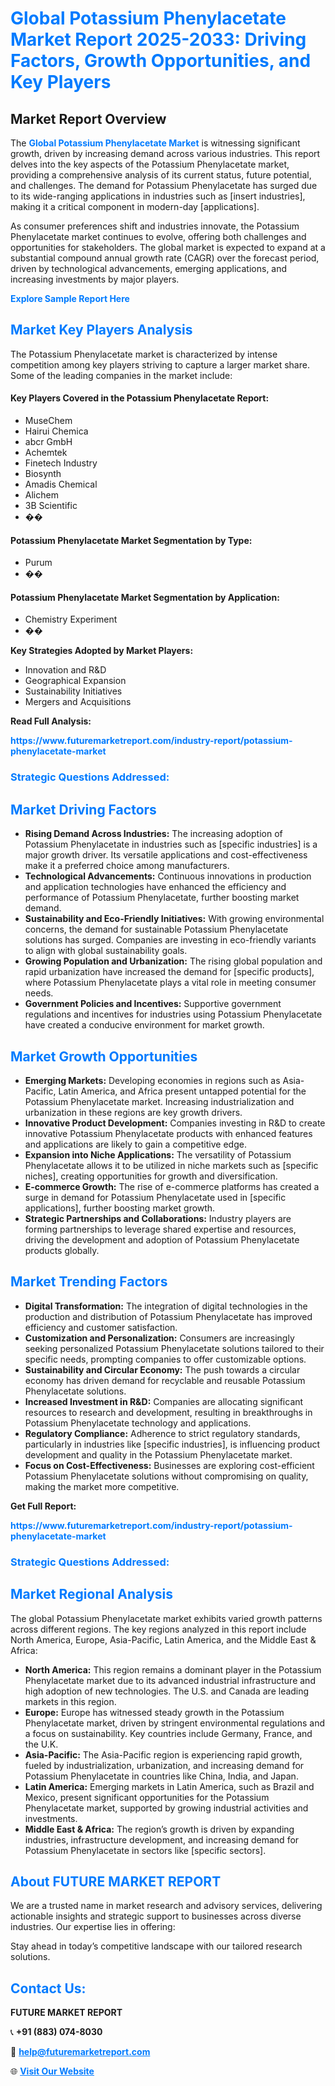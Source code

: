 <h1 style="color: #007BFF;">Global Potassium Phenylacetate Market Report 2025-2033: Driving Factors, Growth Opportunities, and Key Players</h1>

<section id="overview">
<h2>Market Report Overview</h2>
<p>The <a href="https://www.futuremarketreport.com/industry-report/potassium-phenylacetate-market" style="color: #007BFF; text-decoration: none;"><strong>Global Potassium Phenylacetate Market</strong></a> is witnessing significant growth, driven by increasing demand across various industries. This report delves into the key aspects of the Potassium Phenylacetate market, providing a comprehensive analysis of its current status, future potential, and challenges. The demand for Potassium Phenylacetate has surged due to its wide-ranging applications in industries such as [insert industries], making it a critical component in modern-day [applications].</p>
<p>As consumer preferences shift and industries innovate, the Potassium Phenylacetate market continues to evolve, offering both challenges and opportunities for stakeholders. The global market is expected to expand at a substantial compound annual growth rate (CAGR) over the forecast period, driven by technological advancements, emerging applications, and increasing investments by major players.</p>
</section>

<section id="overview">
<p><a href="https://www.futuremarketreport.com/request-sample/reportId=113540" style="color: #007BFF; text-decoration: none;"><strong>Explore Sample Report Here</strong></a></p>
</section>

<section id="key-players">
<h2 style="color: #007BFF;">Market Key Players Analysis</h2>
<p>The Potassium Phenylacetate market is characterized by intense competition among key players striving to capture a larger market share. Some of the leading companies in the market include:</p>
<h4>Key Players Covered in the Potassium Phenylacetate Report:</h4>
<ul><li>MuseChem</li><li>Hairui Chemica</li><li>abcr GmbH</li><li>Achemtek</li><li>Finetech Industry</li><li>Biosynth</li><li>Amadis Chemical</li><li>Alichem</li><li>3B Scientific</li><li>��</li></ul>
<h4>Potassium Phenylacetate Market Segmentation by Type:</h4>
<ul><li>Purum</li><li>��</li></ul>

<h4>Potassium Phenylacetate Market Segmentation by Application:</h4>
<ul><li>Chemistry Experiment</li><li>��</li></ul>
<p><strong>Key Strategies Adopted by Market Players:</strong></p>
<ul>
<li>Innovation and R&D</li>
<li>Geographical Expansion</li>
<li>Sustainability Initiatives</li>
<li>Mergers and Acquisitions</li>
</ul>
</section>

<section>
<p><strong>Read Full Analysis: </strong></p><a href="https://www.futuremarketreport.com/industry-report/potassium-phenylacetate-market" style="color: #007BFF; text-decoration: none;"><strong>https://www.futuremarketreport.com/industry-report/potassium-phenylacetate-market</strong></a>
<h3 style="color: #007BFF;">Strategic Questions Addressed:</h3>
</section>

<section id="driving-factors">
<h2 style="color: #007BFF;">Market Driving Factors</h2>
<ul>
<li><strong>Rising Demand Across Industries:</strong> The increasing adoption of Potassium Phenylacetate in industries such as [specific industries] is a major growth driver. Its versatile applications and cost-effectiveness make it a preferred choice among manufacturers.</li>
<li><strong>Technological Advancements:</strong> Continuous innovations in production and application technologies have enhanced the efficiency and performance of Potassium Phenylacetate, further boosting market demand.</li>
<li><strong>Sustainability and Eco-Friendly Initiatives:</strong> With growing environmental concerns, the demand for sustainable Potassium Phenylacetate solutions has surged. Companies are investing in eco-friendly variants to align with global sustainability goals.</li>
<li><strong>Growing Population and Urbanization:</strong> The rising global population and rapid urbanization have increased the demand for [specific products], where Potassium Phenylacetate plays a vital role in meeting consumer needs.</li>
<li><strong>Government Policies and Incentives:</strong> Supportive government regulations and incentives for industries using Potassium Phenylacetate have created a conducive environment for market growth.</li>
</ul>
</section>

<section id="growth-opportunities">
<h2 style="color: #007BFF;">Market Growth Opportunities</h2>
<ul>
<li><strong>Emerging Markets:</strong> Developing economies in regions such as Asia-Pacific, Latin America, and Africa present untapped potential for the Potassium Phenylacetate market. Increasing industrialization and urbanization in these regions are key growth drivers.</li>
<li><strong>Innovative Product Development:</strong> Companies investing in R&D to create innovative Potassium Phenylacetate products with enhanced features and applications are likely to gain a competitive edge.</li>
<li><strong>Expansion into Niche Applications:</strong> The versatility of Potassium Phenylacetate allows it to be utilized in niche markets such as [specific niches], creating opportunities for growth and diversification.</li>
<li><strong>E-commerce Growth:</strong> The rise of e-commerce platforms has created a surge in demand for Potassium Phenylacetate used in [specific applications], further boosting market growth.</li>
<li><strong>Strategic Partnerships and Collaborations:</strong> Industry players are forming partnerships to leverage shared expertise and resources, driving the development and adoption of Potassium Phenylacetate products globally.</li>
</ul>
</section>

<section id="trending-factors">
<h2 style="color: #007BFF;">Market Trending Factors</h2>
<ul>
<li><strong>Digital Transformation:</strong> The integration of digital technologies in the production and distribution of Potassium Phenylacetate has improved efficiency and customer satisfaction.</li>
<li><strong>Customization and Personalization:</strong> Consumers are increasingly seeking personalized Potassium Phenylacetate solutions tailored to their specific needs, prompting companies to offer customizable options.</li>
<li><strong>Sustainability and Circular Economy:</strong> The push towards a circular economy has driven demand for recyclable and reusable Potassium Phenylacetate solutions.</li>
<li><strong>Increased Investment in R&D:</strong> Companies are allocating significant resources to research and development, resulting in breakthroughs in Potassium Phenylacetate technology and applications.</li>
<li><strong>Regulatory Compliance:</strong> Adherence to strict regulatory standards, particularly in industries like [specific industries], is influencing product development and quality in the Potassium Phenylacetate market.</li>
<li><strong>Focus on Cost-Effectiveness:</strong> Businesses are exploring cost-efficient Potassium Phenylacetate solutions without compromising on quality, making the market more competitive.</li>
</ul>
</section>

<section>
<p><strong>Get Full Report: </strong></p><a href="https://www.futuremarketreport.com/industry-report/potassium-phenylacetate-market" style="color: #007BFF; text-decoration: none;"><strong>https://www.futuremarketreport.com/industry-report/potassium-phenylacetate-market</strong></a>
<h3 style="color: #007BFF;">Strategic Questions Addressed:</h3>
</section>


<section id="regional-analysis">
<h2 style="color: #007BFF;">Market Regional Analysis</h2>
<p>The global Potassium Phenylacetate market exhibits varied growth patterns across different regions. The key regions analyzed in this report include North America, Europe, Asia-Pacific, Latin America, and the Middle East & Africa:</p>
<ul>
<li><strong>North America:</strong> This region remains a dominant player in the Potassium Phenylacetate market due to its advanced industrial infrastructure and high adoption of new technologies. The U.S. and Canada are leading markets in this region.</li>
<li><strong>Europe:</strong> Europe has witnessed steady growth in the Potassium Phenylacetate market, driven by stringent environmental regulations and a focus on sustainability. Key countries include Germany, France, and the U.K.</li>
<li><strong>Asia-Pacific:</strong> The Asia-Pacific region is experiencing rapid growth, fueled by industrialization, urbanization, and increasing demand for Potassium Phenylacetate in countries like China, India, and Japan.</li>
<li><strong>Latin America:</strong> Emerging markets in Latin America, such as Brazil and Mexico, present significant opportunities for the Potassium Phenylacetate market, supported by growing industrial activities and investments.</li>
<li><strong>Middle East & Africa:</strong> The region’s growth is driven by expanding industries, infrastructure development, and increasing demand for Potassium Phenylacetate in sectors like [specific sectors].</li>
</ul>
</section>

<footer>
<h2 style="color: #007BFF;">About FUTURE MARKET REPORT</h2>
<p>We are a trusted name in market research and advisory services, delivering actionable insights and strategic support to businesses across diverse industries. Our expertise lies in offering:</p>

<p>Stay ahead in today’s competitive landscape with our tailored research solutions.</p>

<h2 style="color: #007BFF;">Contact Us:</h2>
<p><strong>FUTURE MARKET REPORT</strong></p>
<p>📞 <strong>+91 (883) 074-8030</strong></p>
<p>📧 <strong><a href="mailto:help@futuremarketreport.com" style="color: #007BFF;">help@futuremarketreport.com</a></strong></p>
<p>🌐 <strong><a href="https://www.futuremarketreport.com/" style="color: #007BFF;">Visit Our Website</a></strong></p>
</footer>